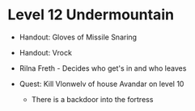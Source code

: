 # Level 12 Undermountain

- Handout: Gloves of Missile Snaring
- Handout: Vrock

- Rilna Freth - Decides who get's in and who leaves

- Quest: Kill Vlonwelv of house Avandar on level 10
  - There is a backdoor into the fortress


